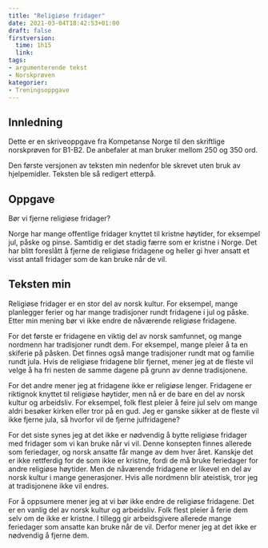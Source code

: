```yaml
---
title: "Religiøse fridager"
date: 2021-03-04T18:42:53+01:00
draft: false
firstversion:
  time: 1h15
  link:
tags:
- argumenterende tekst
- Norskprøven
kategorier:
- Treningsoppgave
---
```


## Innledning
Dette er en skriveoppgave fra Kompetanse Norge til den skriftlige norskprøven for B1-B2. De anbefaler at man bruker mellom 250 og 350 ord.

Den første versjonen av teksten min nedenfor ble skrevet uten bruk av hjelpemidler. Teksten ble så redigert etterpå.

## Oppgave
Bør vi fjerne religiøse fridager?

Norge har mange offentlige fridager knyttet til kristne høytider, for eksempel jul, påske og pinse. Samtidig er det stadig færre som er kristne i Norge. Det har blitt foreslått å fjerne de religiøse fridagene og heller gi hver ansatt et visst antall fridager som de kan bruke når de vil.

## Teksten min
Religiøse fridager er en stor del av norsk kultur. For eksempel, mange planlegger ferier og har mange tradisjoner rundt fridagene i jul og påske. Etter min mening bør vi ikke endre de nåværende religiøse fridagene.

For det første er fridagene en viktig del av norsk samfunnet, og mange nordmenn har tradisjoner rundt dem. For eksempel, mange pleier å ta en skiferie på påsken. Det finnes også mange tradisjoner rundt mat og familie rundt jula. Hvis de religiøse fridagene blir fjernet, mener jeg at de fleste vil velge å ha fri nesten de samme dagene på grunn av denne tradisjonene.

For det andre mener jeg at fridagene ikke er religiøse lenger. Fridagene er riktignok knyttet til religiøse høytider, men nå er de bare en del av norsk kultur og arbeidsliv. For eksempel, folk flest pleier å feire jul selv om mange aldri besøker kirken eller tror på en gud. Jeg er ganske sikker at de fleste vil ikke fjerne jula, så hvorfor vil de fjerne julfridagene?

For det siste synes jeg at det ikke er nødvendig å bytte religiøse fridager med fridager som vi kan bruke når vi vil. Denne konsepten finnes allerede som feriedager, og norsk ansatte får mange av dem hver året. Kanskje det er ikke rettferdig for de som ikke er kristne, fordi de må bruke feriedager for andre religiøse høytider. Men de nåværende fridagene er likevel en del av norsk kultur i mange generasjoner. Hvis alle nordmenn blir ateistisk, tror jeg at tradisjonene ikke vil endres.

For å oppsumere mener jeg at vi bør ikke endre de religiøse fridagene. Det er en vanlig del av norsk kultur og arbeidsliv. Folk flest pleier å ferie dem selv om de ikke er kristne. I tillegg gir arbeidsgivere allerede mange feriedager som ansatte kan bruke når de vil. Derfor mener jeg at det ikke er nødvendig å fjerne dem.
